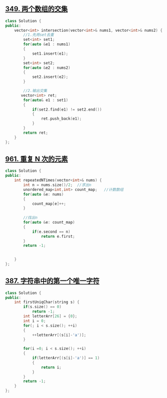 ## [349. 两个数组的交集](https://leetcode-cn.com/problems/intersection-of-two-arrays/)

```c++
class Solution {
public:
    vector<int> intersection(vector<int>& nums1, vector<int>& nums2) {
        //1.先用set去重
        set<int> set1;
        for(auto &e1 : nums1)
        {
            set1.insert(e1);
        }
        set<int> set2;
        for(auto &e2 : nums2)
        {
            set2.insert(e2);
        }

        //2.输出交集
       vector<int> ret;
        for(auto& e1 : set1)
        {
            if(set2.find(e1) != set2.end())
            {
                ret.push_back(e1);
            }
        }
        return ret;
    }
};

```

## [961. 重复 N 次的元素](https://leetcode-cn.com/problems/n-repeated-element-in-size-2n-array/)

```c++
class Solution {
public:
    int repeatedNTimes(vector<int>& nums) {
        int n = nums.size()/2;  //求出n 
        unordered_map<int,int> count_map;   //计数数组
        for(auto &e: nums)
        {
            count_map[e]++;
        }
        
        //找出n
        for(auto &e: count_map)
        {
            if(e.second == n)
                return e.first;
        }
        return -1;
        

    }
};
```

## [387. 字符串中的第一个唯一字符](https://leetcode-cn.com/problems/first-unique-character-in-a-string/)

```c++
class Solution {
public:
    int firstUniqChar(string s) {
        if(s.size() == 0)
            return -1;
        int letterArr[26] = {0};
        int i = 0;
        for(; i < s.size(); ++i)
        {
            ++letterArr[(s[i]-'a')];
        }

        for(i =0; i < s.size(); ++i)
        {
            if(letterArr[(s[i]-'a')] == 1)
            {
                return i;
            }
        }
        return -1;
    }
};
```

